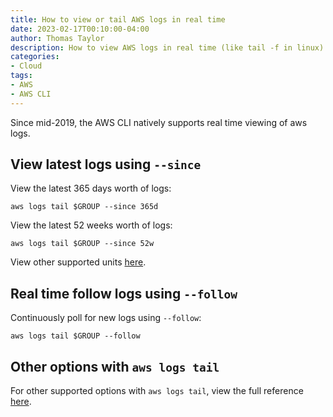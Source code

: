 ```yaml
---
title: How to view or tail AWS logs in real time
date: 2023-02-17T00:10:00-04:00
author: Thomas Taylor
description: How to view AWS logs in real time (like tail -f in linux)
categories:
- Cloud
tags:
- AWS
- AWS CLI
---
```


Since mid-2019, the AWS CLI natively supports real time viewing of aws logs.

## View latest logs using `--since`

View the latest 365 days worth of logs:

```shell
aws logs tail $GROUP --since 365d
```

View the latest 52 weeks worth of logs:

```shell
aws logs tail $GROUP --since 52w
```

View other supported units [here](https://awscli.amazonaws.com/v2/documentation/api/latest/reference/logs/tail.html).

## Real time follow logs using `--follow`

Continuously poll for new logs using `--follow`:

```shell
aws logs tail $GROUP --follow
```

## Other options with `aws logs tail`

For other supported options with `aws logs tail`, view the full reference [here](https://awscli.amazonaws.com/v2/documentation/api/latest/reference/logs/tail.html).
